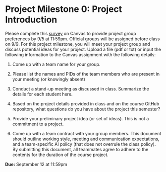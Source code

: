 # Project Milestone 0: Project Introduction

Please complete this [survey](https://canvas.vt.edu/courses/196188/quizzes/548854) on Canvas to provide project group preferences by 9/5 at 11:59pm. Official groups will be assigned before class on 9/9. For this project milestone, you will meet your project group and discuss potential ideas for your project. Upload a file (pdf or txt) or input the following information to the Canvas assignment with the following details:

1. Come up with a team name for your group.

2. Please list the names and PIDs of the team members who are present in your meeting (or knowingly absent)

3. Conduct a stand-up meeting as discussed in class. Summarize the details for each student here.

4. Based on the project details provided in class and on the course GitHub repository, what questions do you have about the project this semester?

5. Provide your preliminary project idea (or set of ideas). This is not a commitment to a project.
  
6. Come up with a team contract with your group members. This document should outline working style, meeting and communication expectations, and a team-specific AI policy (that does not overrule the class policy). By submitting this document, all teammates agree to adhere to the contents for the duration of the course project.

 **Due:** September 12 at 11:59pm
